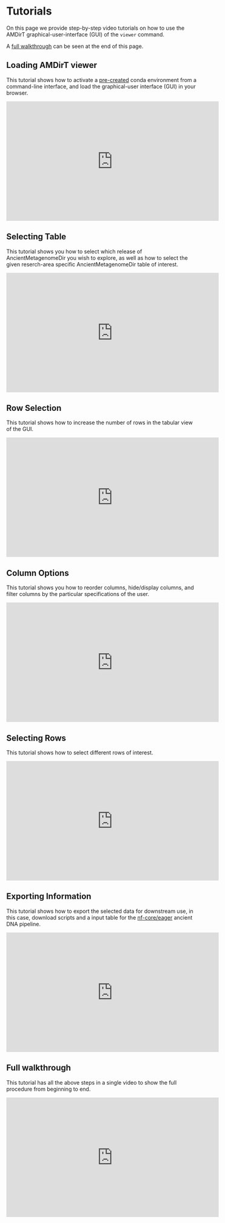 # Tutorials

On this page we provide step-by-step video tutorials on how to use the AMDirT graphical-user-interface (GUI) of the `viewer` command.

A [full walkthrough](#full-walkthrough) can be seen at the end of this page.

## Loading AMDirT viewer

This tutorial shows how to activate a [pre-created](README#install) conda environment from a command-line interface, and load the graphical-user interface (GUI) in your browser.

<iframe width="560" height="315" src="https://www.youtube.com/embed/EANpFh__6V8" title="YouTube video player" frameborder="0" allow="accelerometer; autoplay; clipboard-write; encrypted-media; gyroscope; picture-in-picture; web-share" allowfullscreen></iframe>

## Selecting Table

This tutorial shows you how to select which release of AncientMetagenomeDir you wish to explore, as well as how to select the given reserch-area specific AncientMetagenomeDir table of interest.

<iframe width="560" height="315" src="https://www.youtube.com/embed/dUzeJfSTQCU" title="YouTube video player" frameborder="0" allow="accelerometer; autoplay; clipboard-write; encrypted-media; gyroscope; picture-in-picture; web-share" allowfullscreen></iframe>

## Row Selection

This tutorial shows how to increase the number of rows in the tabular view of the GUI.

<iframe width="560" height="315" src="https://www.youtube.com/embed/DFHlGQcREy0" title="YouTube video player" frameborder="0" allow="accelerometer; autoplay; clipboard-write; encrypted-media; gyroscope; picture-in-picture; web-share" allowfullscreen></iframe>

## Column Options

This tutorial shows you how to reorder columns, hide/display columns, and filter columns by the particular specifications of the user.

<iframe width="560" height="315" src="https://www.youtube.com/embed/uRPkvGum19A" title="YouTube video player" frameborder="0" allow="accelerometer; autoplay; clipboard-write; encrypted-media; gyroscope; picture-in-picture; web-share" allowfullscreen></iframe>

## Selecting Rows

This tutorial shows how to select different rows of interest.

<iframe width="560" height="315" src="https://www.youtube.com/embed/-EnIIMEIGgA" title="YouTube video player" frameborder="0" allow="accelerometer; autoplay; clipboard-write; encrypted-media; gyroscope; picture-in-picture; web-share" allowfullscreen></iframe>

## Exporting Information

This tutorial shows how to export the selected data for downstream use, in this case, download scripts and a input table for the [nf-core/eager](https://nf-co.re/eager) ancient DNA pipeline.

<iframe width="560" height="315" src="https://www.youtube.com/embed/Re6YAdGmm7w" title="YouTube video player" frameborder="0" allow="accelerometer; autoplay; clipboard-write; encrypted-media; gyroscope; picture-in-picture; web-share" allowfullscreen></iframe>

## Full walkthrough

This tutorial has all the above steps in a single video to show the full procedure from beginning to end.

<iframe width="560" height="315" src="https://www.youtube.com/embed/iWrHJFG7Ky0" title="YouTube video player" frameborder="0" allow="accelerometer; autoplay; clipboard-write; encrypted-media; gyroscope; picture-in-picture; web-share" allowfullscreen></iframe>

